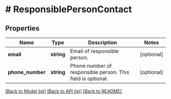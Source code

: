 # # ResponsiblePersonContact

## Properties

Name | Type | Description | Notes
------------ | ------------- | ------------- | -------------
**email** | **string** | Email of responsible person. | [optional]
**phone_number** | **string** | Phone number of responsible person. This field is optional. | [optional]

[[Back to Model list]](../../README.md#models) [[Back to API list]](../../README.md#endpoints) [[Back to README]](../../README.md)
